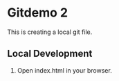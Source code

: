 # Gitdemo 2
This is creating a local git file.

## Local Development

1. Open index.html in your browser.